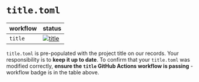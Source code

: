 # `title.toml`

| workflow | status |
| - | - |
| `title` | [![title](https://github.com/ese-msc-2023/irp-as5023/actions/workflows/title.yml/badge.svg)](https://github.com/ese-msc-2023/irp-as5023/actions/workflows/title.yml) |

`title.toml` is pre-populated with the project title on our records. Your responsibility is to **keep it up to date**. To confirm that your `title.toml` was modified correctly, **ensure the `title` GitHub Actions workflow is passing** - workflow badge is in the table above.
